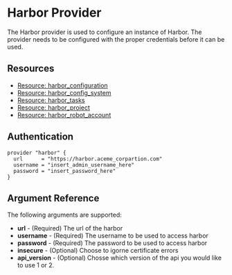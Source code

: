 # Harbor Provider
The Harbor provider is used to configure an instance of Harbor. The provider needs to be configured with the proper credentials before it can be used.

## Resources
* [Resource: harbor_configuration](harbor_configuration.md)
* [Resource: harbor_config_system](harbor_config_system.md)
* [Resource: harbor_tasks](harbor_tasks.md)
* [Resource: harbor_project](harbor_project.md)
* [Resource: harbor_robot_account](harbor_robot_account.md)

## Authentication
```
provider "harbor" {
  url      = "https://harbor.aceme_corpartion.com"
  username = "insert_admin_username_here"
  password = "insert_password_here"
}
```
## Argument Reference
The following arguments are supported:

* **url** - (Required) The url of the harbor 
* **username** - (Required) The username to be used to access harbor
* **password** - (Required) The password to be used to access harbor
* **insecure** - (Optional) Choose to igorne certificate errors
* **api_version** - (Optional) Chosse which version of the api you would like to use 1 or 2.
